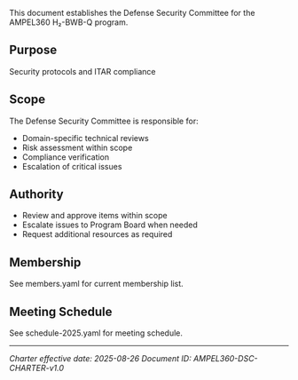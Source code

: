 This document establishes the Defense Security Committee for the AMPEL360 H₂-BWB-Q program.

## Purpose
Security protocols and ITAR compliance

## Scope
The Defense Security Committee is responsible for:
- Domain-specific technical reviews
- Risk assessment within scope
- Compliance verification
- Escalation of critical issues

## Authority
- Review and approve items within scope
- Escalate issues to Program Board when needed
- Request additional resources as required

## Membership
See members.yaml for current membership list.

## Meeting Schedule
See schedule-2025.yaml for meeting schedule.

---
*Charter effective date: 2025-08-26*
*Document ID: AMPEL360-DSC-CHARTER-v1.0*

